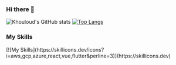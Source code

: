 ### Hi there 👋

<!--
**khouloudAmamouHaddad/khouloudAmamouHaddad** is a ✨ _special_ ✨ repository because its `README.md` (this file) appears on your GitHub profile.

Here are some ideas to get you started:

- 🔭 I’m currently working on ...
- 🌱 I’m currently learning ...
- 👯 I’m looking to collaborate on ...
- 🤔 I’m looking for help with ...
- 💬 Ask me about ...
- 📫 How to reach me: ...
- 😄 Pronouns: ...
- ⚡ Fun fact: ...
-->

![Khouloud's GitHub stats](https://github-readme-stats.vercel.app/api?username=khouloudAmamouHaddad&show_icons=true&theme=algolia)
[![Top Langs](https://github-readme-stats.vercel.app/api/top-langs/?username=khouloudAmamouHaddad)](https://github.com/anuraghazra/github-readme-stats&theme=algolia)

<h3>My Skills</h3>
[![My Skills](https://skillicons.dev/icons?i=aws,gcp,azure,react,vue,flutter&perline=3)](https://skillicons.dev) 



